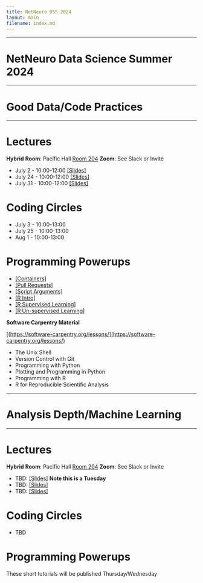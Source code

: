 ```yaml
---
title: NetNeuro DSS 2024
layout: main
filename: index.md
---
```

***
# NetNeuro Data Science Summer 2024
***
# Good Data/Code Practices
***

# Lectures

**Hybrid**
**Room**: Pacific Hall [Room 204](https://map.uoregon.edu/e874ae0dd)
**Zoom**: See Slack or Invite

* July 2  - 10:00-12:00 [\[Slides\]](https://github.com/UO-Data-Science/NetNeuro2024/raw/main/docs/slides/Good_Data_Practices.pptx)
* July 24 - 10:00-12:00 [\[Slides\]](https://github.com/UO-Data-Science/NetNeuro2024/raw/main/docs/slides/CollaborationToolsCodeManagement.pptx)
* July 31 - 10:00-12:00 [\[Slides\]](https://github.com/UO-Data-Science/NetNeuro2024/raw/main/docs/slides/Good_Enough_Software.pptx)

# Coding Circles

* July 3 -  10:00-13:00 
* July 25 - 10:00-13:00
* Aug  1  - 10:00-13:00

# Programming Powerups

* [\[Containers\]](https://github.com/UO-Data-Science/netneuro-docker/tree/main)
* [\[Pull Requests\]](https://github.com/UO-Data-Science/netneuro-resources)
* [\[Script Arguments\]](https://github.com/UO-Data-Science/netneuro-arguments)
* [\[R Intro\]](https://github.com/UO-Data-Science/netneuro-R)
* [\[R Supervised Learning\]](https://github.com/UO-Data-Science/netneuro-R/blob/main/Classification/Classification.md) 
* [\[R Un-supervised Learning\]](https://github.com/UO-Data-Science/netneuro-R/blob/main/Unsupervised/Unsupervised.md)

**Software Carpentry Material**

[(https://software-carpentry.org/lessons/](https://software-carpentry.org/lessons/)

* The Unix Shell
* Version Control with Git
* Programming with Python
* Plotting and Programming in Python
* Programming with R
* R for Reproducible Scientific Analysis

***
# Analysis Depth/Machine Learning
***
# Lectures

**Hybrid**
**Room**: Pacific Hall [Room 204](https://map.uoregon.edu/e874ae0dd)
**Zoom**: See Slack or Invite

* TBD: [\[Slides\]](https://github.com/UO-Data-Science/NetNeuro2024/raw/main/docs/slides/What%20is%20ML.pptx) **Note this is a Tuesday** 
* TBD: [\[Slides\]](https://github.com/UO-Data-Science/NetNeuro2024/raw/main/docs/slides/ml_data_practices.pptx)
* TBD: [\[Slides\]](https://github.com/UO-Data-Science/NetNeuro2024/raw/main/docs/slides/Unsupervised%20Learning.pptx)

# Coding Circles

* TBD

# Programming Powerups

These short tutorials will be published Thursday/Wednesday



